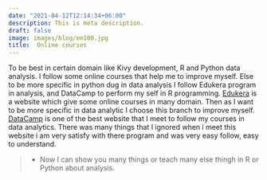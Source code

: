 ```yaml
---
date: "2021-04-12T12:14:34+06:00"
description: This is meta description.
draft: false
image: images/blog/em100.jpg
title:  Online courses
---
```


To be best in certain domain like Kivy development, R and Python data analysis. I follow some online courses that help me to improve myself. Else to be more specific in python dug in data analysis I follow Edukera program in analysis, and DataCamp to perform my self in R programming. 
[Edukera](https://www.edureka.co/all-courses?campcache=1&utm_campaign=Leadgen_TB_Feb24th-ROW_Last%206%20month&utm_medium=email&_hsmi=120878936&_hsenc=p2ANqtz-9zYnq__rr65Rf-aqSB8nqf0fKq3Vn6SKltjZGuDVYREKZ2_Nw-XNTTR2x5R6bGFUNFhgn3YQg0ziBDzDamY8pA29fY3w&utm_content=120878936&utm_source=hs_email) is a website which give some online courses in many domain. Then as I want to be more specific in data analytic I choose this branch to improve myself.
[DataCamp](https://learn.datacamp.com/) is one of the best website that I meet to follow my courses in data analytics. There was  many things that I ignored when i meet this website i am very satisfy with there program and was very easy follow, easy to understand.

> * Now I can show you many things or teach many else thingh in R or Python about analysis.